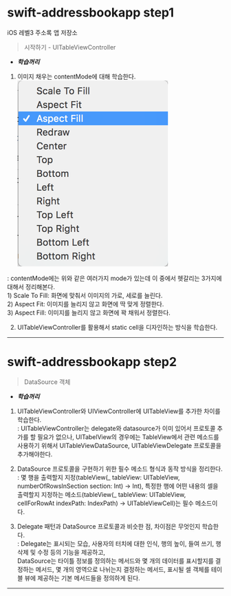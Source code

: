 # swift-addressbookapp step1
iOS 레벨3 주소록 앱 저장소

> 시작하기 - UITableViewController

- ***학습꺼리***

1. 이미지 채우는 contentMode에 대해 학습한다.
![contentMode](img/contentMode.png)

: contentMode에는 위와 같은 여러가지 mode가 있는데 이 중에서 헷갈리는 3가지에 대해서 정리해본다.  
	1) Scale To Fill: 화면에 맞춰서 이미지의 가로, 세로를 늘린다.  
	2) Aspect Fit: 이미지를 늘리지 않고 화면에 딱 맞게 정렬한다.  
	3) Aspect Fill: 이미지를 늘리지 않고 화면에 꽉 채워서 정렬한다.  
	
2. UITableViewController를 활용해서 static cell을 디자인하는 방식을 학습한다. 

---

# swift-addressbookapp step2

> DataSource 객체

- ***학습꺼리***

1. UITableViewController와 UIViewController에 UITableView를 추가한 차이를 학습한다.  
: UITableViewController는 delegate와 datasource가 이미 있어서 프로토콜 추가를 할 필요가 없으나, UITabelView의 경우에는 TableView에서 관련 메소드를 사용하기 위해서 UITableViewDataSource, UITableViewDelegate 프로토콜을 추가해야한다. 


2. DataSource 프로토콜을 구현하기 위한 필수 메소드 형식과 동작 방식을 정리한다.  
: 몇 행을 출력할지 지정(tableView(_ tableView: UITableView, numberOfRowsInSection section: Int) -> Int), 특정한 행에 어떤 내용의 셀을 출력할지 지정하는 메소드(tableView(_ tableView: UITableView, cellForRowAt indexPath: IndexPath) -> UITableViewCell)는 필수 메소드이다.

3. Delegate 패턴과 DataSource 프로토콜과 비슷한 점, 차이점은 무엇인지 학습한다.  
: Delegate는 표시되는 모습, 사용자의 터치에 대한 인식, 행의 높이, 들여 쓰기, 행 삭제 및 수정 등의 기능을 제공하고,  
DataSource는 타이틀 정보를 정의하는 메서드와 몇 개의 데이터를 표시할지를 결정하는 메서드, 몇 개의 영역으로 나뉘는지 결정하는 메서드, 표시될 셀 객체를 테이블 뷰에 제공하는 기본 메서드들을 정의하게 된다.  


---

